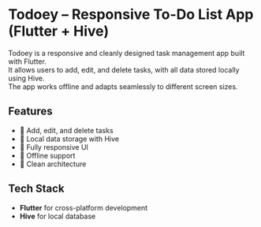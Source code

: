 # Todoey – Responsive To-Do List App (Flutter + Hive)

Todoey is a responsive and cleanly designed task management app built with Flutter.  
It allows users to add, edit, and delete tasks, with all data stored locally using Hive.  
The app works offline and adapts seamlessly to different screen sizes.

## Features
- 📌 Add, edit, and delete tasks
- 💾 Local data storage with Hive
- 📱 Fully responsive UI
- 🚀 Offline support
- 🧩 Clean architecture

## Tech Stack
- **Flutter** for cross-platform development
- **Hive** for local database


